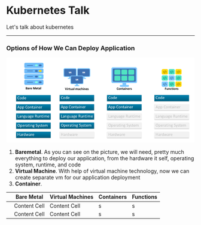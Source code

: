 # **Kubernetes Talk**
Let's talk about kubernetes

----
### **Options of How We Can Deploy Application**
![Serverless Evolution](pic/serverless_evolution.png)
1. **Baremetal**. As you can see on the picture, we will need, pretty much everything to deploy our application, from the hardware it self,
operating system, runtime, and code
2. **Virtual Machine**. With help of virtual machine technology, now we can create separate vm for our application deployment
3. **Container**. 

|   | Bare Metal | Virtual Machines | Containers | Functions
| - | - | - | - | - |
|  | Content Cell  | Content Cell  | s | s |
|  | Content Cell  | Content Cell  | s | s |

